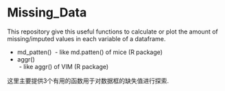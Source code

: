 # Missing_Data

This repository give this useful functions to calculate or plot the amount of missing/imputed values in each variable of a dataframe.
* md_patten()
  - like md.patten() of mice (R package) 
* aggr()  
  - like aggr()  of VIM (R package)

这里主要提供3个有用的函数用于对数据框的缺失值进行探索.
